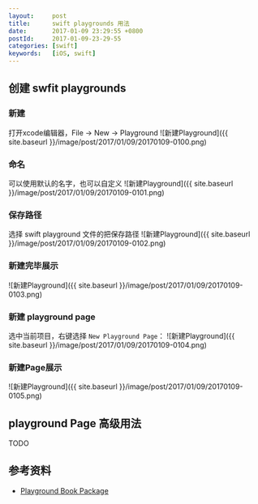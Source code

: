 ```yaml
---
layout:     post
title:      swift playgrounds 用法
date:       2017-01-09 23:29:55 +0800
postId:     2017-01-09-23-29-55
categories: [swift]
keywords:   [iOS, swift]
---
```


## 创建 swfit playgrounds


### 新建

打开xcode编辑器，File -> New -> Playground
![新建Playground]({{ site.baseurl }}/image/post/2017/01/09/20170109-0100.png)

### 命名

可以使用默认的名字，也可以自定义
![新建Playground]({{ site.baseurl }}/image/post/2017/01/09/20170109-0101.png)

### 保存路径

选择 swift playground 文件的把保存路径
![新建Playground]({{ site.baseurl }}/image/post/2017/01/09/20170109-0102.png)

### 新建完毕展示 

![新建Playground]({{ site.baseurl }}/image/post/2017/01/09/20170109-0103.png)


### 新建 playground page

选中当前项目，右键选择 `New Playground Page`：
![新建Playground]({{ site.baseurl }}/image/post/2017/01/09/20170109-0104.png)

### 新建Page展示

![新建Playground]({{ site.baseurl }}/image/post/2017/01/09/20170109-0105.png)

## playground Page 高级用法
TODO

## 参考资料

* [Playground Book Package](https://developer.apple.com/library/content/documentation/Xcode/Conceptual/swift_playgrounds_doc_format/index.html#//apple_ref/doc/uid/TP40017343-CH47-SW4)
